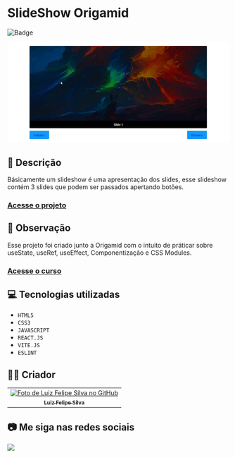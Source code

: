 # SlideShow Origamid
![Badge](http://img.shields.io/static/v1?label=STATUS&message=CONCLUIDO&color=GREEN&style=for-the-badge)   

<img src="https://github.com/luizfelipe9627/slideshow-origamid/blob/main/src/assets/apresentacao.gif" alt="Apresentação do SlideShow">

## 📄 Descrição
Básicamente um slideshow é uma apresentação dos slides, esse slideshow contém 3 slides que podem ser passados apertando botões.

### <a href="https://luizfelipe9627-slideshow-origamid.netlify.app">Acesse o projeto</a>

## 📑 Observação
Esse projeto foi criado junto a Origamid com o intuito de práticar sobre useState, useRef, useEffect, Componentização e CSS Modules.

### <a href="https://www.origamid.com/curso/react-completo">Acesse o curso</a>

## 💻 Tecnologias utilizadas

- ``HTML5``
- ``CSS3``
- ``JAVASCRIPT``
- ``REACT.JS``
- ``VITE.JS``
- ``ESLINT``

## 🧑‍💻 Criador

<table>
  <tr>
    <td align="center">
      <a href="https://github.com/luizfelipe9627">
        <img src="https://github.com/luizfelipe9627.png" width="100px;" alt="Foto de Luiz Felipe Silva no GitHub"/><br>
        <sub>
          <b>Luiz Felipe Silva</b>
        </sub>
      </a>
    </td>
  </tr>
</table>

## 📷 Me siga nas redes sociais<br>

<p align="left">
  <a href="https://www.linkedin.com/in/luizfelipe9627/" target="_blank"><img src="https://img.shields.io/badge/-LinkedIn-%230077B5?style=for-the-badge&logo=linkedin&logoColor=white"></a>
</p>

